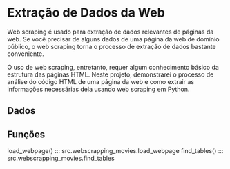 # Extração de Dados da Web

Web scraping é usado para extração de dados relevantes de páginas da web. Se você precisar de alguns dados de uma página da web de domínio público, o web scraping torna o processo de extração de dados bastante conveniente. 

O uso de web scraping, entretanto, requer algum conhecimento básico da estrutura das páginas HTML. Neste projeto, demonstrarei o processo de análise do código HTML de uma página da web e como extrair as informações necessárias dela usando web scraping em Python.

## Dados



## Funções

load_webpage()
::: src.webscrapping_movies.load_webpage
find_tables()
::: src.webscrapping_movies.find_tables




